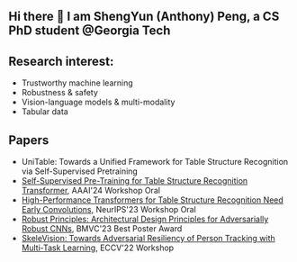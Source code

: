 ## Hi there 👋 I am ShengYun (Anthony) Peng, a CS PhD student @Georgia Tech 

## Research interest:
- Trustworthy machine learning
- Robustness & safety 
- Vision-language models & multi-modality
- Tabular data

## Papers
- UniTable: Towards a Unified Framework for Table Structure Recognition via Self-Supervised Pretraining
- [Self-Supervised Pre-Training for Table Structure Recognition Transformer](https://github.com/poloclub/unitable), AAAI'24 Workshop Oral
- [High-Performance Transformers for Table Structure Recognition Need Early Convolutions](https://github.com/poloclub/tsr-convstem), NeurIPS'23 Workshop Oral
- [Robust Principles: Architectural Design Principles for Adversarially Robust CNNs](https://github.com/poloclub/robust-principles), BMVC'23 Best Poster Award
- [SkeleVision: Towards Adversarial Resiliency of Person Tracking with Multi-Task Learning](https://github.com/nilakshdas/SkeleVision), ECCV'22 Workshop

  
<!-- github stats: credits to https://github.com/anuraghazra/github-readme-stats -->
<!-- ![Anthony's GitHub stats](https://github-readme-stats.vercel.app/api?username=ShengYun-Peng&count_private=true&show_icons=true&theme=prussian) -->
